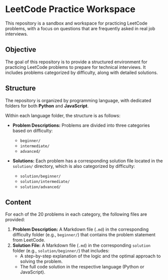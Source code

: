 # LeetCode Practice Workspace

This repository is a sandbox and workspace for practicing LeetCode problems, with a focus on questions that are frequently asked in real job interviews.

## Objective

The goal of this repository is to provide a structured environment for practicing LeetCode problems to prepare for technical interviews. It includes problems categorized by difficulty, along with detailed solutions.

## Structure

The repository is organized by programming language, with dedicated folders for both **Python** and **JavaScript**.

Within each language folder, the structure is as follows:

- **Problem Descriptions:** Problems are divided into three categories based on difficulty:
  - `beginner/`
  - `intermediate/`
  - `advanced/`

- **Solutions:** Each problem has a corresponding solution file located in the `solution/` directory, which is also categorized by difficulty:
  - `solution/beginner/`
  - `solution/intermediate/`
  - `solution/advanced/`

## Content

For each of the 20 problems in each category, the following files are provided:

1.  **Problem Description:** A Markdown file (`.md`) in the corresponding difficulty folder (e.g., `beginner/`) that contains the problem statement from LeetCode.
2.  **Solution File:** A Markdown file (`.md`) in the corresponding `solution` folder (e.g., `solution/beginner/`) that includes:
    - A step-by-step explanation of the logic and the optimal approach to solving the problem.
    - The full code solution in the respective language (Python or JavaScript).
